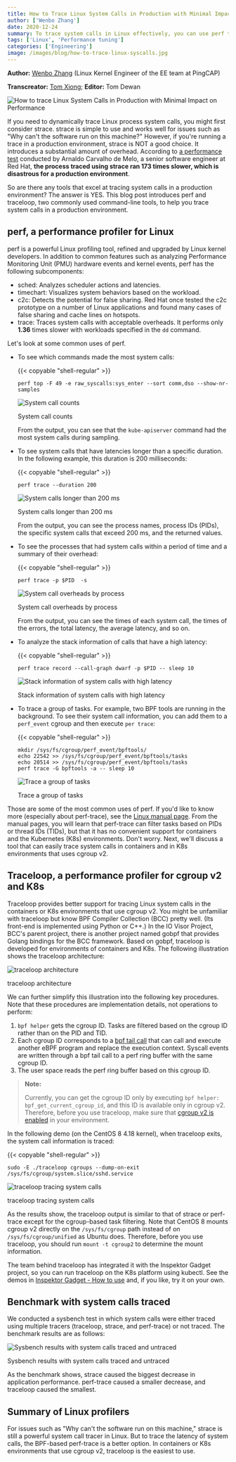 ```yaml
---
title: How to Trace Linux System Calls in Production with Minimal Impact on Performance
author: ['Wenbo Zhang']
date: 2020-12-24
summary: To trace system calls in Linux effectively, you can use perf to analyze system calls that have latency in general scenarios. For containers or Kubernetes that use cgroup v2, traceloop is more convenient.
tags: ['Linux', 'Performance tuning']
categories: ['Engineering']
image: /images/blog/how-to-trace-linux-syscalls.jpg
---
```


**Author:** [Wenbo Zhang](https://github.com/ethercflow) (Linux Kernel Engineer of the EE team at PingCAP)

**Transcreator:** [Tom Xiong](https://github.com/TomShawn); **Editor:** Tom Dewan

![How to trace Linux System Calls in Production with Minimal Impact on Performance](media/how-to-trace-linux-syscalls.jpg)

If you need to dynamically trace Linux process system calls, you might first consider strace. strace is simple to use and works well for issues such as "Why can't the software run on this machine?" However, if you're running a trace in a production environment, strace is NOT a good choice. It introduces a substantial amount of overhead. According to [a performance test](http://vger.kernel.org/~acme/perf/linuxdev-br-2018-perf-trace-eBPF/#/4/2) conducted by Arnaldo Carvalho de Melo, a senior software engineer at Red Hat, **the process traced using strace ran 173 times slower, which is disastrous for a production environment**.

So are there any tools that excel at tracing system calls in a production environment? The answer is YES. This blog post introduces perf and traceloop, two commonly used command-line tools, to help you trace system calls in a production environment.

## perf, a performance profiler for Linux

perf is a powerful Linux profiling tool, refined and upgraded by Linux kernel developers. In addition to common features such as analyzing Performance Monitoring Unit (PMU) hardware events and kernel events, perf has the following subcomponents:

+ sched: Analyzes scheduler actions and latencies.
+ timechart: Visualizes system behaviors based on the workload.
+ c2c: Detects the potential for false sharing. Red Hat once tested the c2c prototype on a number of Linux applications and found many cases of false sharing and cache lines on hotspots.
+ trace: Traces system calls with acceptable overheads. It performs only **1.36** times slower with workloads specified in the `dd` command.

Let's look at some common uses of perf.

+ To see which commands made the most system calls:

    {{< copyable "shell-regular" >}}

    ```shell
    perf top -F 49 -e raw_syscalls:sys_enter --sort comm,dso --show-nr-samples
    ```

    ![System call counts](media/system-call-counts.jpg)
    <div class="caption-center"> System call counts </div>

    From the output, you can see that the `kube-apiserver` command had the most system calls during sampling.

+ To see system calls that have latencies longer than a specific duration. In the following example, this duration is 200 milliseconds:

    {{< copyable "shell-regular" >}}

    ```shell
    perf trace --duration 200
    ```

    ![System calls longer than 200 ms](media/system-calls-longer-than-200-ms.jpg)
    <div class="caption-center"> System calls longer than 200 ms </div>

    From the output, you can see the process names, process IDs (PIDs), the specific system calls that exceed 200 ms, and the returned values.

+ To see the processes that had system calls within a period of time and a summary of their overhead:

    {{< copyable "shell-regular" >}}

    ```shell
    perf trace -p $PID  -s
    ```

    ![System call overheads by process](media/system-call-overheads-by-process.jpg)
    <div class="caption-center"> System call overheads by process </div>

    From the output, you can see the times of each system call, the times of the errors, the total latency, the average latency, and so on.

+ To analyze the stack information of calls that have a high latency:

    {{< copyable "shell-regular" >}}

    ```shell
    perf trace record --call-graph dwarf -p $PID -- sleep 10
    ```

    ![Stack information of system calls with high latency](media/stack-information-of-system-calls-with-high-latency.jpg)
    <div class="caption-center"> Stack information of system calls with high latency </div>

+ To trace a group of tasks. For example, two BPF tools are running in the background. To see their system call information, you can add them to a `perf_event` cgroup and then execute `per trace`:

    {{< copyable "shell-regular" >}}

    ```shell
    mkdir /sys/fs/cgroup/perf_event/bpftools/
    echo 22542 >> /sys/fs/cgroup/perf_event/bpftools/tasks
    echo 20514 >> /sys/fs/cgroup/perf_event/bpftools/tasks
    perf trace -G bpftools -a -- sleep 10
    ```

    ![Trace a group of tasks](media/trace-a-group-of-tasks.jpg)
    <div class="caption-center"> Trace a group of tasks </div>

Those are some of the most common uses of perf. If you'd like to know more (especially about perf-trace), see the [Linux manual page](https://man7.org/linux/man-pages/man1/perf-trace.1.html). From the manual pages, you will learn that perf-trace can filter tasks based on PIDs or thread IDs (TIDs), but that it has no convenient support for containers and the Kubernetes (K8s) environments. Don't worry. Next, we'll discuss a tool that can easily trace system calls in containers and in K8s environments that uses cgroup v2.

## Traceloop, a performance profiler for cgroup v2 and K8s

Traceloop provides better support for tracing Linux system calls in the containers or K8s environments that use cgroup v2. You might be unfamiliar with traceloop but know BPF Compiler Collection (BCC) pretty well. (Its front-end is implemented using Python or C++.) In the IO Visor Project, BCC's parent project, there is another project named gobpf that provides Golang bindings for the BCC framework. Based on gobpf, traceloop is developed for environments of containers and K8s. The following illustration shows the traceloop architecture:

![traceloop architecture](media/traceloop-architecture.jpg)
<div class="caption-center"> traceloop architecture </div>

We can further simplify this illustration into the following key procedures. Note that these procedures are implementation details, not operations to perform:

1. `bpf helper` gets the cgroup ID. Tasks are filtered based on the cgroup ID rather than on the PID and TID.
2. Each cgroup ID corresponds to a [bpf tail call](https://ebpf.io/what-is-ebpf/#tail--function-calls) that can call and execute another eBPF program and replace the execution context. Syscall events are written through a bpf tail call to a perf ring buffer with the same cgroup ID.
3. The user space reads the perf ring buffer based on this cgroup ID.

> **Note:**
>
> Currently, you can get the cgroup ID only by executing `bpf helper: bpf_get_current_cgroup_id`, and this ID is available only in cgroup v2. Therefore, before you use traceloop, make sure that [cgroup v2 is enabled](https://www.kernel.org/doc/html/latest/admin-guide/cgroup-v2.html#basic-operations) in your environment.

In the following demo (on the CentOS 8 4.18 kernel), when traceloop exits, the system call information is traced:

{{< copyable "shell-regular" >}}

```shell
sudo -E ./traceloop cgroups --dump-on-exit /sys/fs/cgroup/system.slice/sshd.service
```

![traceloop tracing system calls](media/traceloop-tracing-system-calls.jpg)
<div class="caption-center"> traceloop tracing system calls </div>

As the results show, the traceloop output is similar to that of strace or perf-trace except for the cgroup-based task filtering. Note that CentOS 8 mounts cgroup v2 directly on the `/sys/fs/cgroup` path instead of on `/sys/fs/cgroup/unified` as Ubuntu does. Therefore, before you use traceloop, you should run `mount -t cgroup2` to determine the mount information.

The team behind traceloop has integrated it with the Inspektor Gadget project, so you can run traceloop on the K8s platform using kubectl. See the demos in [Inspektor Gadget - How to use](https://github.com/kinvolk/inspektor-gadget#how-to-use) and, if you like, try it on your own.

## Benchmark with system calls traced

We conducted a sysbench test in which system calls were either traced using multiple tracers (traceloop, strace, and perf-trace) or not traced. The benchmark results are as follows:

![Sysbench results with system calls traced and untraced](media/sysbench-results-with-system-calls-traced-and-untraced.jpg)
<div class="caption-center"> Sysbench results with system calls traced and untraced </div>

As the benchmark shows, strace caused the biggest decrease in application performance. perf-trace caused a smaller decrease, and traceloop caused the smallest.

## Summary of Linux profilers

For issues such as "Why can't the software run on this machine," strace is still a powerful system call tracer in Linux. But to trace the latency of system calls, the BPF-based perf-trace is a better option. In containers or K8s environments that use cgroup v2, traceloop is the easiest to use.
